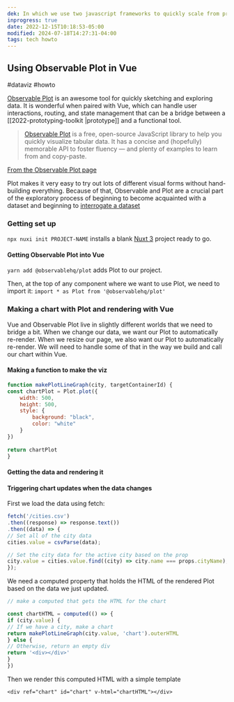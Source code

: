 ```yaml
---
dek: In which we use two javascript frameworks to quickly scale from prototype to functional tool
inprogress: true
date: 2022-12-15T10:18:53-05:00
modified: 2024-07-18T14:27:31-04:00
tags: tech howto
---
```


## Using Observable Plot in Vue

#dataviz #howto

[Observable Plot](https://observablehq.com/@observablehq/plot) is an awesome tool for quickly sketching and exploring data. It is wonderful when paired with Vue, which can handle user interactions, routing, and state management that can be a bridge between a [[2022-prototyping-toolkit |prototype]] and a functional tool.

>[Observable Plot](https://github.com/observablehq/plot) is a free, open-source JavaScript library to help you quickly visualize tabular data. It has a concise and (hopefully) memorable API to foster fluency — and plenty of examples to learn from and copy-paste.

[From the Observable Plot page](https://observablehq.com/@observablehq/plot)

Plot makes it very easy to try out lots of different visual forms without hand-building everything. Because of that, Observable and Plot are a crucial part of the exploratory process of beginning to become acquainted with a dataset and beginning to [interrogate a dataset](https://observablehq.com/@ejfox/data-interrogation-template)

### Getting set up

`npx nuxi init PROJECT-NAME` installs a blank [Nuxt 3](https://nuxt.com) project ready to go.

#### Getting Observable Plot into Vue

`yarn add @observablehq/plot` adds Plot to our project.

Then, at the top of any component where we want to use Plot, we need to import it: `import * as Plot from '@observablehq/plot'`

### Making a chart with Plot and rendering with Vue

Vue and Observable Plot live in slightly different worlds that we need to bridge a bit. When we change our data, we want our Plot to automatically re-render. When we resize our page, we also want our Plot to automatically re-render. We will need to handle some of that in the way we build and call our chart within Vue.

#### Making a function to make the viz

```js
function makePlotLineGraph(city, targetContainerId) {
const chartPlot = Plot.plot({
	width: 500,
	height: 500,
	style: {
		background: "black",
		color: "white"
	}
})
  
return chartPlot
}
```

#### Getting the data and rendering it

#### Triggering chart updates when the data changes

First we load the data using fetch:

```js
fetch('/cities.csv')
.then((response) => response.text())
.then((data) => {
// Set all of the city data
cities.value = csvParse(data);

// Set the city data for the active city based on the prop
city.value = cities.value.find((city) => city.name === props.cityName);
});
```

We need a computed property that holds the HTML of the rendered Plot based on the data we just updated.

```js
// make a computed that gets the HTML for the chart

const chartHTML = computed(() => {
if (city.value) {
// If we have a city, make a chart
return makePlotLineGraph(city.value, 'chart').outerHTML
} else {
// Otherwise, return an empty div
return '<div></div>'
}
})
```

Then we render this computed HTML with a simple template

```vue
<div ref="chart" id="chart" v-html="chartHTML"></div>
```
